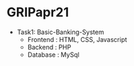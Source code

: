 # GRIPapr21
- Task1: Basic-Banking-System
  - Frontend : HTML, CSS, Javascript
  - Backend : PHP
  - Database : MySql
  